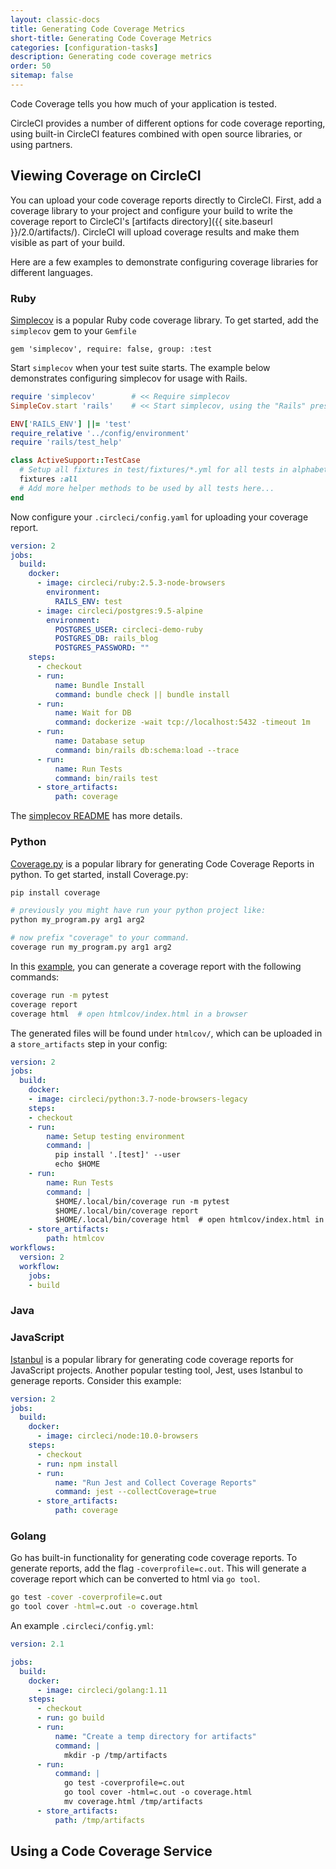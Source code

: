 ```yaml
---
layout: classic-docs
title: Generating Code Coverage Metrics
short-title: Generating Code Coverage Metrics
categories: [configuration-tasks]
description: Generating code coverage metrics
order: 50
sitemap: false
---
```


Code Coverage tells you how much of your application is tested.

CircleCI provides a number of different options for code coverage reporting,
using built-in CircleCI features combined with open source libraries,
or using partners.

## Viewing Coverage on CircleCI

You can upload your code coverage reports directly to CircleCI. First, add a
coverage library to your project and configure your build to write the coverage
report to CircleCI's [artifacts directory]({{ site.baseurl }}/2.0/artifacts/). CircleCI will upload coverage results and make them visible as part of your build.

Here are a few examples to demonstrate configuring coverage libraries for
different languages.

### Ruby 

[Simplecov](https://github.com/colszowka/simplecov) is a popular Ruby code
coverage library. To get started, add the `simplecov` gem to your `Gemfile`

```
gem 'simplecov', require: false, group: :test
```

Start `simplecov` when your test suite starts. The example below demonstrates
configuring simplecov for usage with Rails.

```ruby
require 'simplecov'        # << Require simplecov
SimpleCov.start 'rails'    # << Start simplecov, using the "Rails" preset.

ENV['RAILS_ENV'] ||= 'test'
require_relative '../config/environment'
require 'rails/test_help'

class ActiveSupport::TestCase
  # Setup all fixtures in test/fixtures/*.yml for all tests in alphabetical order.
  fixtures :all
  # Add more helper methods to be used by all tests here...
end
```

Now configure your `.circleci/config.yaml` for uploading your coverage report.

```yaml
version: 2
jobs:
  build:
    docker:
      - image: circleci/ruby:2.5.3-node-browsers
        environment:
          RAILS_ENV: test
      - image: circleci/postgres:9.5-alpine
        environment:
          POSTGRES_USER: circleci-demo-ruby
          POSTGRES_DB: rails_blog
          POSTGRES_PASSWORD: ""
    steps:
      - checkout
      - run:
          name: Bundle Install
          command: bundle check || bundle install
      - run:
          name: Wait for DB
          command: dockerize -wait tcp://localhost:5432 -timeout 1m
      - run:
          name: Database setup
          command: bin/rails db:schema:load --trace
      - run:
          name: Run Tests
          command: bin/rails test
      - store_artifacts:
          path: coverage
```

The [simplecov README](https://github.com/colszowka/simplecov/#getting-started) has more details.

### Python

[Coverage.py](https://coverage.readthedocs.io/en/v4.5.x/) is a popular library
for generating Code Coverage Reports in python. To get started, install
Coverage.py:

```sh
pip install coverage
```

```sh
# previously you might have run your python project like:
python my_program.py arg1 arg2

# now prefix "coverage" to your command.
coverage run my_program.py arg1 arg2
```

In this
[example](https://github.com/pallets/flask/tree/1.0.2/examples/tutorial), you
can generate a coverage report with the following commands:

```sh
coverage run -m pytest
coverage report
coverage html  # open htmlcov/index.html in a browser
```

The generated files will be found under `htmlcov/`, which can be uploaded in a
`store_artifacts` step in your config:

```yaml
version: 2
jobs:
  build:
    docker:
    - image: circleci/python:3.7-node-browsers-legacy
    steps:
    - checkout
    - run:
        name: Setup testing environment
        command: |
          pip install '.[test]' --user
          echo $HOME
    - run:
        name: Run Tests
        command: |
          $HOME/.local/bin/coverage run -m pytest
          $HOME/.local/bin/coverage report
          $HOME/.local/bin/coverage html  # open htmlcov/index.html in a browser
    - store_artifacts:
        path: htmlcov
workflows:
  version: 2
  workflow:
    jobs:
    - build
```


### Java

### JavaScript

[Istanbul](https://github.com/gotwarlost/istanbul) is a popular library for generating code coverage reports for
JavaScript projects. Another popular testing tool, Jest, uses Istanbul to
generage reports. Consider this example:

```yaml
version: 2
jobs:
  build:
    docker:
      - image: circleci/node:10.0-browsers
    steps:
      - checkout
      - run: npm install
      - run:
          name: "Run Jest and Collect Coverage Reports"
          command: jest --collectCoverage=true
      - store_artifacts:
          path: coverage
```

### Golang

Go has built-in functionality for generating code coverage reports. To generate
reports, add the flag `-coverprofile=c.out`. This will generate a coverage
report which can be converted to html via `go tool`.

```sh
go test -cover -coverprofile=c.out
go tool cover -html=c.out -o coverage.html 
```

An example `.circleci/config.yml`:
```yaml
version: 2.1

jobs:
  build:
    docker:
      - image: circleci/golang:1.11
    steps:
      - checkout
      - run: go build
      - run:
          name: "Create a temp directory for artifacts"
          command: |
            mkdir -p /tmp/artifacts
      - run: 
          command: |
            go test -coverprofile=c.out
            go tool cover -html=c.out -o coverage.html
            mv coverage.html /tmp/artifacts
      - store_artifacts:
          path: /tmp/artifacts
```


## Using a Code Coverage Service
